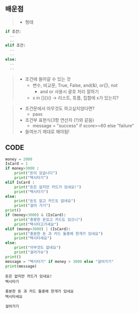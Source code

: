 ## 배운점
> * 형태
```py
if 조건:
  --
  --
elif 조건:
  --
  --
else:
  --
  --
```

> * 조건에 들어갈 수 있는 것
>     * 변수, 비교문, True, False, and(&), or(|), not
>         * and or 사용시 괄호 처리 잘하기
>     * x in []{}() -> 리스트, 튜플, 집합에 x가 있는지?

> * 조건문에서 아무것도 하고싶지않다면?
>     * pass
> * 조건부 표현식(3항 연산자 (?)와 같음)
>     * message = "success" if score>=60 else "failure"
> * 들여쓰기 제대로 해야됨!

## CODE
```py
money = 2000
IsCard = 1
if money>3000 :
    print("돈이 있습니다")
    print("택시타기")
elif IsCard :
    print("돈은 없지만 카드가 있네요!")
    print("택시타기")
else:
    print("돈도 없고 카드도 없네요")
    print("걸어 가기")
print()    
if (money>3000) & (IsCard):
    print("충붕한 돈있고 카드도 있으니")
    print("택시타고가세요")
elif (money>3000) | (IsCard):
    print("충분한 돈 과 카드 둘중에 한개가 있네요")
    print("택시타세요")
else:
    print("아무것도 없네요")
    print("걸어가슈")
print()
message = "택시타기" if money > 3000 else "걸어가기"
print(message)
```

```
돈은 없지만 카드가 있네요!
택시타기

충분한 돈 과 카드 둘중에 한개가 있네요
택시타세요

걸어가기
```
